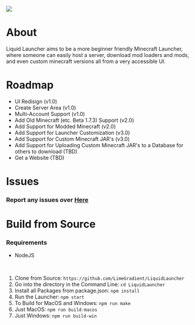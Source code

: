 [![](https://dcbadge.vercel.app/api/server/jZGYtsmcZQ)](https://discord.gg/jZGYtsmcZQ)
<br>

# About
Liquid Launcher aims to be a more beginner friendly Minecraft Launcher, where someone can easily host a server, download mod loaders and mods, and even custom minecraft versions all from a very accessible UI.

# Roadmap
<ul>
<li>UI Redisign (v1.0)</li>
<li>Create Server Area (v1.0)</li>
<li>Multi-Account Support (v1.0)</li>
<li>Add Old Minecraft (etc. Beta 1.7.3) Support (v2.0)</li>
<li>Add Support for Modded Minecraft (v2.0)</li>
<li>Add Support for Launcher Customization (v3.0)</li>
<li>Add Support for Custom Minecraft JAR's (v3.0)</li>
<li>Add Support for Uploading Custom Minecraft JAR's to a Database for others to download (TBD)</li>
<li>Get a Website (TBD)</li>
</ul>

# Issues
<h3><strong>Report any issues over <a href="https://github.com/LimeGradient/LiquidLauncher/issues">Here</a></strong></h3>

# Build from Source
<h3><strong>Requirements</strong></h3>
<ul>
<li>NodeJS</li>
</ul>
<br>
<ol>
<li>Clone from Source: <code>https://github.com/LimeGradient/LiquidLauncher</code></li>
<li>Go into the directory in the Command Line: <code>cd LiquidLauncher</code></li>
<li>Install all Packages from package.json: <code>npm install</code></li>
<li>Run the Launcher: <code>npm start</code></li>
<li>To Build for MacOS and Windows: <code>npm run make</code></li>
<li>Just MacOS: <code>npm run build-macos</code></li>
<li>Just Windows: <code>npm run build-win</code></li>

</ol>